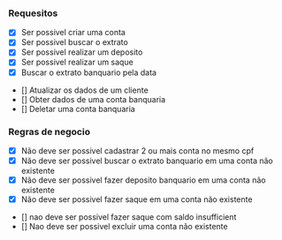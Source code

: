 ### Requesitos
- [x] Ser possivel criar uma conta
- [x] Ser possivel buscar o extrato
- [x] Ser possivel realizar um deposito
- [x] Ser possivel realizar um saque
- [x] Buscar o extrato banquario pela data
- [] Atualizar os dados de um cliente
- [] Obter dados de uma conta banquaria
- [] Deletar uma conta banquaria

### Regras de negocio
- [x] Não deve ser possivel cadastrar 2 ou mais conta no mesmo cpf
- [x] Não deve ser possivel buscar o extrato banquario em uma conta não existente
- [x] Não deve ser possivel fazer deposito banquario em uma conta não existente
- [x] Não deve ser possivel fazer saque em uma conta não existente
- [] nao deve ser possivel fazer saque com saldo insufficient
- [] Nao deve ser possivel excluir uma conta não existente

